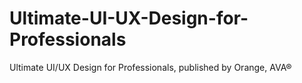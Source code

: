 # Ultimate-UI-UX-Design-for-Professionals
Ultimate UI/UX Design for Professionals, published by Orange, AVA®
